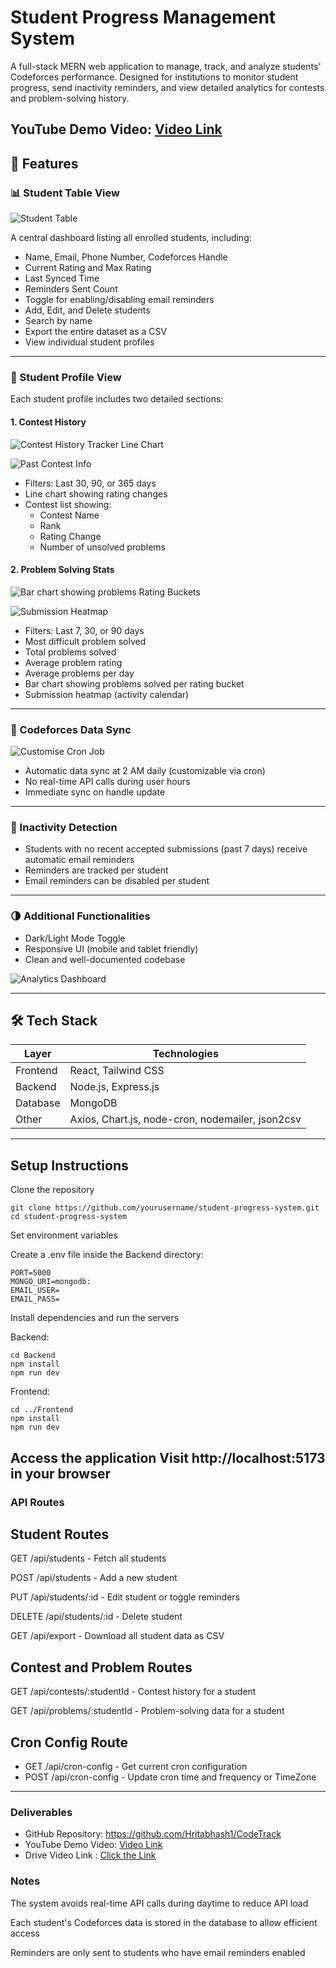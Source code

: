 # Student Progress Management System

A full-stack MERN web application to manage, track, and analyze students' Codeforces performance. Designed for institutions to monitor student progress, send inactivity reminders, and view detailed analytics for contests and problem-solving history.

YouTube Demo Video: [Video Link](https://www.youtube.com/watch?v=clWYOYiWp7M&)
---

## 🔹 Features

### 📊 Student Table View

![Student Table](https://github.com/user-attachments/assets/a2093395-626b-4f7b-89e8-35d61fea75e7)

A central dashboard listing all enrolled students, including:

- Name, Email, Phone Number, Codeforces Handle  
- Current Rating and Max Rating  
- Last Synced Time  
- Reminders Sent Count  
- Toggle for enabling/disabling email reminders  
- Add, Edit, and Delete students  
- Search by name  
- Export the entire dataset as a CSV  
- View individual student profiles  

---

### 📁 Student Profile View

Each student profile includes two detailed sections:

#### 1. Contest History

![Contest History Tracker Line Chart](https://github.com/user-attachments/assets/e3aa3260-4997-47c8-af43-fe0cb794e863)

![Past Contest Info](https://github.com/user-attachments/assets/9d7078dc-ae86-4e75-b7bd-2ad78846e2e7)

- Filters: Last 30, 90, or 365 days  
- Line chart showing rating changes  
- Contest list showing:
  - Contest Name
  - Rank
  - Rating Change
  - Number of unsolved problems  

#### 2. Problem Solving Stats

![Bar chart showing problems Rating Buckets](https://github.com/user-attachments/assets/a13b01e1-39c1-447e-a855-e3616fbbc885)

![Submission Heatmap](https://github.com/user-attachments/assets/bef46732-720d-411c-a1ce-a70c60798319)
- Filters: Last 7, 30, or 90 days  
- Most difficult problem solved  
- Total problems solved  
- Average problem rating  
- Average problems per day  
- Bar chart showing problems solved per rating bucket  
- Submission heatmap (activity calendar)  

---

### 🔄 Codeforces Data Sync

![Customise Cron Job](https://github.com/user-attachments/assets/f04bd366-d31b-4b15-944f-48c12a348f02)

- Automatic data sync at 2 AM daily (customizable via cron)  
- No real-time API calls during user hours  
- Immediate sync on handle update  

---

### 📧 Inactivity Detection

- Students with no recent accepted submissions (past 7 days) receive automatic email reminders  
- Reminders are tracked per student  
- Email reminders can be disabled per student  

---

### 🌗 Additional Functionalities

- Dark/Light Mode Toggle  
- Responsive UI (mobile and tablet friendly)  
- Clean and well-documented codebase  

![Analytics Dashboard](https://github.com/user-attachments/assets/06966c00-14ec-4bce-8d28-9a4846c3e1e2)

---

## 🛠️ Tech Stack

| Layer     | Technologies                            |
|-----------|------------------------------------------|
| Frontend  | React, Tailwind CSS                      |
| Backend   | Node.js, Express.js                      |
| Database  | MongoDB                                  |
| Other     | Axios, Chart.js, node-cron, nodemailer, json2csv |

---

## Setup Instructions
Clone the repository

```
git clone https://github.com/yourusername/student-progress-system.git
cd student-progress-system
```
Set environment variables

Create a .env file inside the Backend directory:

```
PORT=5000
MONGO_URI=mongodb:
EMAIL_USER=
EMAIL_PASS=
```
Install dependencies and run the servers

Backend:

```
cd Backend
npm install
npm run dev
```
Frontend:

```
cd ../Frontend
npm install
npm run dev
```
Access the application
Visit http://localhost:5173 in your browser
---
### API Routes

## Student Routes
GET /api/students - Fetch all students

POST /api/students - Add a new student

PUT /api/students/:id - Edit student or toggle reminders

DELETE /api/students/:id - Delete student

GET /api/export - Download all student data as CSV

## Contest and Problem Routes
GET /api/contests/:studentId - Contest history for a student

GET /api/problems/:studentId - Problem-solving data for a student

## Cron Config Route

- GET /api/cron-config - Get current cron configuration
- POST /api/cron-config - Update cron time and frequency or TimeZone

---
### Deliverables
- GitHub Repository: https://github.com/Hritabhash1/CodeTrack
- YouTube Demo Video: [Video Link](https://www.youtube.com/watch?v=clWYOYiWp7M&)
- Drive Video Link : [Click the Link](https://drive.google.com/file/d/1ZTZRJiMbu8Z4JBtj6-yMDp8RPuiYWt4X/view?usp=sharing)

### Notes
The system avoids real-time API calls during daytime to reduce API load

Each student's Codeforces data is stored in the database to allow efficient access

Reminders are only sent to students who have email reminders enabled
